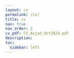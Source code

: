 ```yaml
---
layout: cv
permalink: /cv/
title: cv
nav: true
nav_order: 2
cv_pdf: CV_Asjad_Oct2024.pdf
description:
toc:
  sidebar: left
---
```

